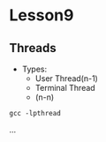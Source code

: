 # Lesson9

## Threads

* Types:
  * User Thread\(n-1\)
  * Terminal Thread
  * \(n-n\)

```text
gcc -lpthread
```

...

